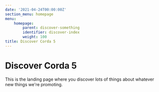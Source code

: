 ```yaml
---
date: '2021-04-24T00:00:00Z'
section_menu: homepage
menu:
    homepage:
        parent: discover-something
        identifier: discover-index
        weight: 100
title: Discover Corda 5
---
```


# Discover Corda 5

This is the landing page where you discover lots of things about whatever new things we're promoting.


